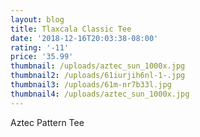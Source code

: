 ```yaml
---
layout: blog
title: Tlaxcala Classic Tee
date: '2018-12-16T20:03:38-08:00'
rating: '-11'
price: '35.99'
thumbnail: /uploads/aztec_sun_1000x.jpg
thumbnail2: /uploads/61iurjih6nl-1-.jpg
thumbnail3: /uploads/61m-nr7b33l.jpg
thumbnail4: /uploads/aztec_sun_1000x.jpg
---
```

Aztec Pattern Tee
